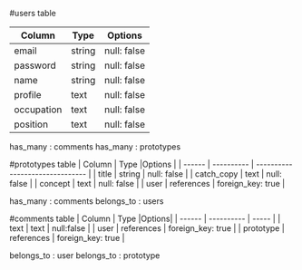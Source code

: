 #users table

| Column   | Type       | Options                        |
| ------   | ---------- | ------------------------------ |
| email    | string | null: false |
| password | string | null: false |
| name     | string | null: false |
| profile  | text   | null: false |
| occupation | text | null: false |
| position | text | null: false |

has_many : comments
has_many : prototypes

#prototypes table
| Column | Type       |Options                          |
| ------ | ---------- | ------------------------------- |
| title  | string     | null: false |
| catch_copy | text | null: false |
| concept | text | null: false |
| user | references | foreign_key: true |

has_many : comments
belongs_to : users

#comments table
| Column | Type       |Options|
| ------ | ---------- | ----- |
| text   | text       | null:false |
| user   | references | foreign_key: true |
| prototype | references | foreign_key: true |

belongs_to : user
belongs_to : prototype
